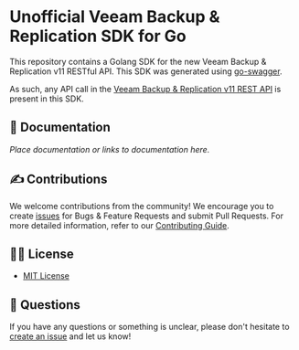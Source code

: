 # Unofficial Veeam Backup & Replication SDK for Go

This repository contains a Golang SDK for the new Veeam Backup & Replication v11 RESTful API. This SDK was generated using [go-swagger](https://github.com/go-swagger/go-swagger).

As such, any API call in the [Veeam Backup & Replication v11 REST API](https://helpcenter.veeam.com/docs/backup/vbr_rest/overview.html?ver=110) is present in this SDK.

## 📗 Documentation

_Place documentation or links to documentation here._

## ✍ Contributions

We welcome contributions from the community! We encourage you to create [issues](https://github.com/VeeamHub/veeam-vbr-sdk-go/issues/new/choose) for Bugs & Feature Requests and submit Pull Requests. For more detailed information, refer to our [Contributing Guide](CONTRIBUTING.md).

## 🤝🏾 License

* [MIT License](LICENSE)

## 🤔 Questions

If you have any questions or something is unclear, please don't hesitate to [create an issue](https://github.com/VeeamHub/veeam-vbr-sdk-go/issues/new/choose) and let us know!
